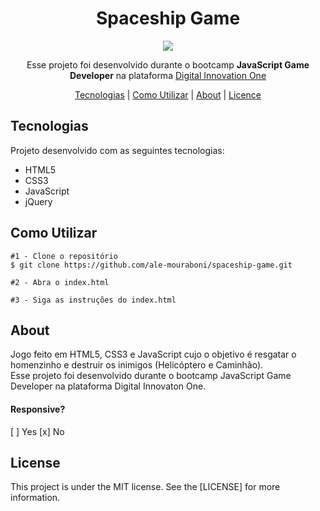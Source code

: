 <h1 align="center">Spaceship Game</h1>
<p align="center">
  <img src="jogo1/readme/spaceship-game.gif">
</p>

<p align="center">
  Esse projeto foi desenvolvido durante o bootcamp <strong>JavaScript Game Developer</strong> na plataforma <a href="https://digitalinnovation.one/">Digital Innovation One</a>
</p>

<p align="center">
  <a href="#about">Tecnologias</a> | 
  <a href="#c-utilizar">Como Utilizar</a> |
  <a href="#technology">About</a> |
  <a href="#license">Licence</a> 
</p>

<h2 id="technology">Tecnologias</h2>
<p>Projeto desenvolvido com as seguintes tecnologias:</p>
<ul>
  <li>HTML5</li>
  <li>CSS3</li>
  <li>JavaScript</li>
  <li>jQuery</li>
</ul>

<h2 id="c-utilizar">Como Utilizar</h2>

```
#1 - Clone o repositório
$ git clone https://github.com/ale-mouraboni/spaceship-game.git

#2 - Abra o index.html

#3 - Siga as instruções do index.html
```
<h2 id="about">About</h2>
<p>Jogo feito em HTML5, CSS3 e JavaScript cujo o objetivo é resgatar o homenzinho e destruir os inimigos (Helicóptero e Caminhão).</br>
Esse projeto foi desenvolvido durante o bootcamp JavaScript Game Developer na plataforma Digital Innovaton One.
<h4>Responsive?</h4>
[ ] Yes  [x] No
</p>

<h2 id="license">License</h2>
<p>This project is under the MIT license. See the [LICENSE] for more information.
</p>
